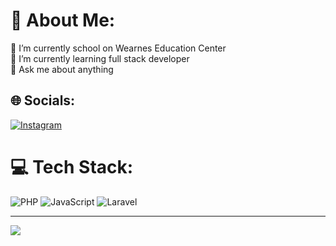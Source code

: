 # 💫 About Me:
🔭 I’m currently school on Wearnes Education Center<br>🌱 I’m currently learning full stack developer<br>💬 Ask me about anything<br>


## 🌐 Socials:
[![Instagram](https://img.shields.io/badge/Instagram-%23E4405F.svg?logo=Instagram&logoColor=white)](https://instagram.com/heybim__) 

# 💻 Tech Stack:
![PHP](https://img.shields.io/badge/php-%23777BB4.svg?style=plastic&logo=php&logoColor=white) ![JavaScript](https://img.shields.io/badge/javascript-%23323330.svg?style=plastic&logo=javascript&logoColor=%23F7DF1E) ![Laravel](https://img.shields.io/badge/laravel-%23FF2D20.svg?style=plastic&logo=laravel&logoColor=white)


---
[![](https://visitcount.itsvg.in/api?id=sdbys&icon=6&color=0)](https://visitcount.itsvg.in)

<!-- Proudly created with GPRM ( https://gprm.itsvg.in ) -->
